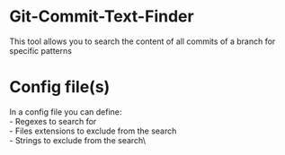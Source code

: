 # Git-Commit-Text-Finder
This tool allows you to search the content of all commits of a branch for specific patterns

# Config file(s)
  In a config file you can define:\
    - Regexes to search for\
    - Files extensions to exclude from the search\
    - Strings to exclude from the search\
    
